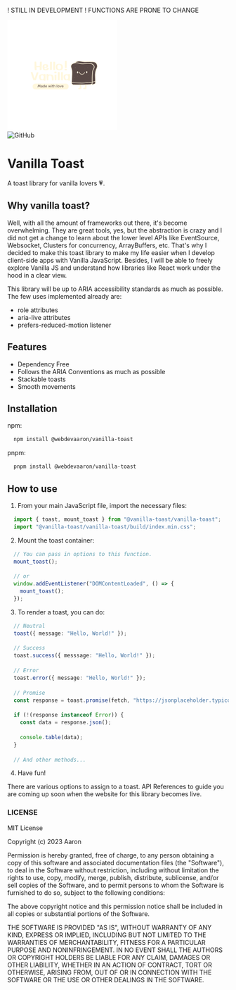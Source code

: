 ! STILL IN DEVELOPMENT ! FUNCTIONS ARE PRONE TO CHANGE

<div>
    <img src="./packages/docs/public/icon.png" width="250" alt="vanilla-toast-logo-png">
    <br />
      <div>
        <img alt="GitHub" src="https://img.shields.io/github/license/Ragudos/vanilla-toast">
    </div>
</div>

# Vanilla Toast
A toast library for vanilla lovers :heartpulse:.

## Why vanilla toast?
Well, with all the amount of frameworks out there, it's become overwhelming. They are great tools, yes, but the abstraction is crazy and I did not get a change to learn about the lower level APIs like EventSource, Websocket, Clusters for concurrency, ArrayBuffers, etc. That's why I decided to make this toast library to make my life easier when I develop client-side apps with Vanilla JavaScript. Besides, I will be able to freely explore Vanilla JS and understand how libraries like React work under the hood in a clear view.

This library will be up to ARIA accessibility standards as much as possible. The few uses implemented already are:

- role attributes
- aria-live attributes
- prefers-reduced-motion listener

## Features
- Dependency Free
- Follows the ARIA Conventions as much as possible
- Stackable toasts
- Smooth movements

## Installation

npm:

```bash
  npm install @webdevaaron/vanilla-toast
```

pnpm:

```bash
  pnpm install @webdevaaron/vanilla-toast
```

## How to use

1. From your main JavaScript file, import the necessary files:

```ts
  import { toast, mount_toast } from "@vanilla-toast/vanilla-toast";
  import "@vanilla-toast/vanilla-toast/build/index.min.css";
```

2. Mount the toast container:

```ts
  // You can pass in options to this function.
  mount_toast();

  // or
  window.addEventListener("DOMContentLoaded", () => {
    mount_toast();
  });
```

3. To render a toast, you can do:

```ts
  // Neutral
  toast({ message: "Hello, World!" });

  // Success
  toast.success({ messsage: "Hello, World!" });

  // Error
  toast.error({ message: "Hello, World!" });

  // Promise
  const response = toast.promise(fetch, "https://jsonplaceholder.typicode.com/posts");
  
  if (!(response instanceof Error)) {
    const data = response.json();

    console.table(data);
  }

  // And other methods...
```

4. Have fun!

There are various options to assign to a toast. API References to guide you are coming up soon when the website for this library becomes live.

### LICENSE
MIT License

Copyright (c) 2023 Aaron

Permission is hereby granted, free of charge, to any person obtaining a copy
of this software and associated documentation files (the "Software"), to deal
in the Software without restriction, including without limitation the rights
to use, copy, modify, merge, publish, distribute, sublicense, and/or sell
copies of the Software, and to permit persons to whom the Software is
furnished to do so, subject to the following conditions:

The above copyright notice and this permission notice shall be included in all
copies or substantial portions of the Software.

THE SOFTWARE IS PROVIDED "AS IS", WITHOUT WARRANTY OF ANY KIND, EXPRESS OR
IMPLIED, INCLUDING BUT NOT LIMITED TO THE WARRANTIES OF MERCHANTABILITY,
FITNESS FOR A PARTICULAR PURPOSE AND NONINFRINGEMENT. IN NO EVENT SHALL THE
AUTHORS OR COPYRIGHT HOLDERS BE LIABLE FOR ANY CLAIM, DAMAGES OR OTHER
LIABILITY, WHETHER IN AN ACTION OF CONTRACT, TORT OR OTHERWISE, ARISING FROM,
OUT OF OR IN CONNECTION WITH THE SOFTWARE OR THE USE OR OTHER DEALINGS IN THE
SOFTWARE.
